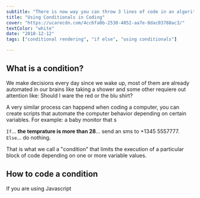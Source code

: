 ```yaml
---
subtitle: "There is now way you can throw 3 lines of code in an algorithm without have to include a conditional. It's time to guide the computer on how to make decisions!"
title: "Using Conditionals in Coding"
cover: "https://ucarecdn.com/4cc6fa0b-2530-4052-aa7e-8dac03788ac3/"
textColor: "white"
date: "2018-12-12"
tags: ["conditional rendering", "if else", "using conditionals"]

---
```


## What is a condition?

We make decisions every day since we wake up, most of them are already automated in our brains like taking a shower and some other requiere out attention like: Should I ware the red or the blu shirt?

A very similar process can happend when coding a computer, you can create scripts that automate the computer behavior depending on certain variables. For example: a baby monitor that s

`If`... **the temprature is more than 28**... send an sms to +1345 5557777.
`Else`... do nothing.

That is what we call a "condition" that limits the execution of a particular block of code depending on one or more variable values.

## How to code a condition

If you are using Javascript 




<!--stackedit_data:
eyJoaXN0b3J5IjpbLTE1NTExMzA3NTYsLTE2MzUwNDcyOTMsLT
EyMjcyNjYzNzAsNzMwOTk4MTE2XX0=
-->